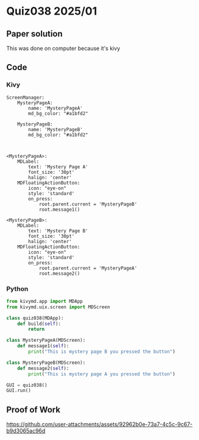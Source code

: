 # Quiz038 2025/01

## Paper solution
This was done on computer because it's kivy

## Code
### Kivy
```.kv
ScreenManager:
    MysteryPageA:
        name: 'MysteryPageA'
        md_bg_color: "#a1bfd2"

    MysteryPageB:
        name: 'MysteryPageB'
        md_bg_color: "#a1bfd2"



<MysteryPageA>:
    MDLabel:
        text: 'Mystery Page A'
        font_size: '30pt'
        halign: 'center'
    MDFloatingActionButton:
        icon: "eye-on"
        style: 'standard'
        on_press:
            root.parent.current = 'MysteryPageB'
            root.message1()

<MysteryPageB>:
    MDLabel:
        text: 'Mystery Page B'
        font_size: '30pt'
        halign: 'center'
    MDFloatingActionButton:
        icon: "eye-on"
        style: 'standard'
        on_press:
            root.parent.current = 'MysteryPageA'
            root.message2()

```

### Python
```.py
from kivymd.app import MDApp
from kivymd.uix.screen import MDScreen

class quiz038(MDApp):
    def build(self):
        return

class MysteryPageA(MDScreen):
    def message1(self):
        print("This is mystery page B you pressed the button")

class MysteryPageB(MDScreen):
    def message2(self):
        print("This is mystery page A you pressed the button")

GUI = quiz038()
GUI.run()
```


## Proof of Work
https://github.com/user-attachments/assets/92962b0e-73a7-4c5c-9c67-b9d3065ac96d

